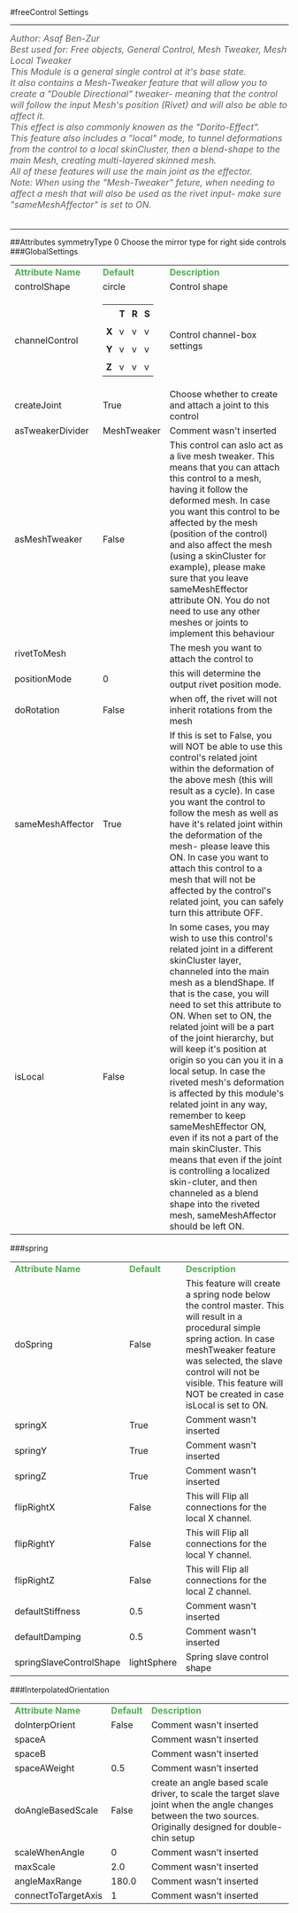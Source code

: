 <body>
#freeControl Settings
<hr width = 100%>
<font color = #5f5f5f size = 3pt>
<i>
Author: Asaf Ben-Zur <br>
Best used for: Free objects, General Control, Mesh Tweaker, Mesh Local Tweaker <br>
This Module is a general single control at it's base state. <br>
It also contains a Mesh-Tweaker feature that will allow you to create a "Double Directional" tweaker- meaning that the control will follow the input Mesh's position (Rivet) and will also be able to affect it. <br>
This effect is also commonly knowen as the "Dorito-Effect". <br>
This feature also includes a "local" mode, to tunnel deformations from the control to a local skinCluster, then a blend-shape to the main Mesh, creating multi-layered skinned mesh. <br>
All of these features will use the main joint as the effector. <br>
Note: When using the "Mesh-Tweaker" feture, when needing to affect a mesh that will also be used as the rivet input- make sure "sameMeshAffector" is set to ON. <br>
</i>
<br>
</font>
<hr width = 100%>
##Attributes
<tr><td>symmetryType</td>
<td>0</td>
<td>Choose the mirror type for right side controls</td></tr>
</table></font>
###GlobalSettings
<table><tr><td><b><font size = 3pt color = #4caf50>Attribute Name</td><td><font color = #4caf50><b>Default</td><td><font color = #4caf50><b>Description</td></tr>
<tr><td>controlShape</td>
<td>circle</td>
<td>Control shape</td></tr>
<tr><td>channelControl</td>
<td>
<font size = 2pt>
<table><tr><td style="padding:6px"></td>
<td style="padding:6px"><b>T</b></td>
<td style="padding:6px"><b>R</b></td>
<td style="padding:6px"><b>S</b></td>
</tr>
<tr><td style="padding:6px"><b>X</b></td>
<td style="padding:6px">v</td>
<td style="padding:6px">v</td>
<td style="padding:6px">v</td>
</tr>
<tr><td style="padding:6px"><b>Y</b></td>
<td style="padding:6px">v</td>
<td style="padding:6px">v</td>
<td style="padding:6px">v</td>
</tr>
<tr><td style="padding:6px"><b>Z</b></td>
<td style="padding:6px">v</td>
<td style="padding:6px">v</td>
<td style="padding:6px">v</td>
</tr>
</table>
</font>
</td>
<td>Control channel-box settings</td></tr>
<tr><td>createJoint</td>
<td>True</td>
<td>Choose whether to create and attach a joint to this control</td></tr>
<tr><td>asTweakerDivider</td>
<td>MeshTweaker</td>
<td>Comment wasn't inserted</td></tr>
<tr><td>asMeshTweaker</td>
<td>False</td>
<td>This control can aslo act as a live mesh tweaker. This means that you can attach this control to a mesh, having it follow the deformed mesh. In case you want this control to be affected by the mesh (position of the control) and also affect the mesh (using a skinCluster for example), please make sure that you leave sameMeshEffector attribute ON. You do not need to use any other meshes or joints to implement this behaviour</td></tr>
<tr><td>rivetToMesh</td>
<td></td>
<td>The mesh you want to attach the control to</td></tr>
<tr><td>positionMode</td>
<td>0</td>
<td>this will determine the output rivet position mode.</td></tr>
<tr><td>doRotation</td>
<td>False</td>
<td>when off, the rivet will not inherit rotations from the mesh</td></tr>
<tr><td>sameMeshAffector</td>
<td>True</td>
<td>If this is set to False, you will NOT be able to use this control's related joint within the deformation of the above mesh (this will result as a cycle). In case you want the control to follow the mesh as well as have it's related joint within the deformation of the mesh- please leave this ON. In case you want to attach this control to a mesh that will not be affected by the control's related joint, you can safely turn this attribute OFF.</td></tr>
<tr><td>isLocal</td>
<td>False</td>
<td>In some cases, you may wish to use this control's related joint in a different skinCluster layer, channeled into the main mesh as a blendShape. If that is the case, you will need to set this attribute to ON. When set to ON, the related joint will be a part of the joint hierarchy, but will keep it's position at origin so you can you it in a local setup. In case the riveted mesh's deformation is affected by this module's related joint in any way, remember to keep sameMeshEffector ON, even if its not a part of the main skinCluster. This means that even if the joint is controlling a localized skin-cluter, and then channeled as a blend shape into the riveted mesh, sameMeshAffector should be left ON.</td></tr>
</table></font>
###spring
<table><tr><td><b><font size = 3pt color = #4caf50>Attribute Name</td><td><font color = #4caf50><b>Default</td><td><font color = #4caf50><b>Description</td></tr>
<tr><td>doSpring</td>
<td>False</td>
<td>This feature will create a spring node below the control master. This will result in a procedural simple spring action. In case meshTweaker feature was selected, the slave control will not be visible. This feature will NOT be created in case isLocal is set to ON.</td></tr>
<tr><td>springX</td>
<td>True</td>
<td>Comment wasn't inserted</td></tr>
<tr><td>springY</td>
<td>True</td>
<td>Comment wasn't inserted</td></tr>
<tr><td>springZ</td>
<td>True</td>
<td>Comment wasn't inserted</td></tr>
<tr><td>flipRightX</td>
<td>False</td>
<td>This will Flip all connections for the local X channel.</td></tr>
<tr><td>flipRightY</td>
<td>False</td>
<td>This will Flip all connections for the local Y channel.</td></tr>
<tr><td>flipRightZ</td>
<td>False</td>
<td>This will Flip all connections for the local Z channel.</td></tr>
<tr><td>defaultStiffness</td>
<td>0.5</td>
<td>Comment wasn't inserted</td></tr>
<tr><td>defaultDamping</td>
<td>0.5</td>
<td>Comment wasn't inserted</td></tr>
<tr><td>springSlaveControlShape</td>
<td>lightSphere</td>
<td>Spring slave control shape</td></tr>
</table></font>
###InterpolatedOrientation
<table><tr><td><b><font size = 3pt color = #4caf50>Attribute Name</td><td><font color = #4caf50><b>Default</td><td><font color = #4caf50><b>Description</td></tr>
<tr><td>doInterpOrient</td>
<td>False</td>
<td>Comment wasn't inserted</td></tr>
<tr><td>spaceA</td>
<td></td>
<td>Comment wasn't inserted</td></tr>
<tr><td>spaceB</td>
<td></td>
<td>Comment wasn't inserted</td></tr>
<tr><td>spaceAWeight</td>
<td>0.5</td>
<td>Comment wasn't inserted</td></tr>
<tr><td>doAngleBasedScale</td>
<td>False</td>
<td>create an angle based scale driver, to scale the target slave joint when the angle changes between the two sources. Originally designed for double-chin setup</td></tr>
<tr><td>scaleWhenAngle</td>
<td>0</td>
<td>Comment wasn't inserted</td></tr>
<tr><td>maxScale</td>
<td>2.0</td>
<td>Comment wasn't inserted</td></tr>
<tr><td>angleMaxRange</td>
<td>180.0</td>
<td>Comment wasn't inserted</td></tr>
<tr><td>connectToTargetAxis</td>
<td>1</td>
<td>Comment wasn't inserted</td></tr>
</table></font>
